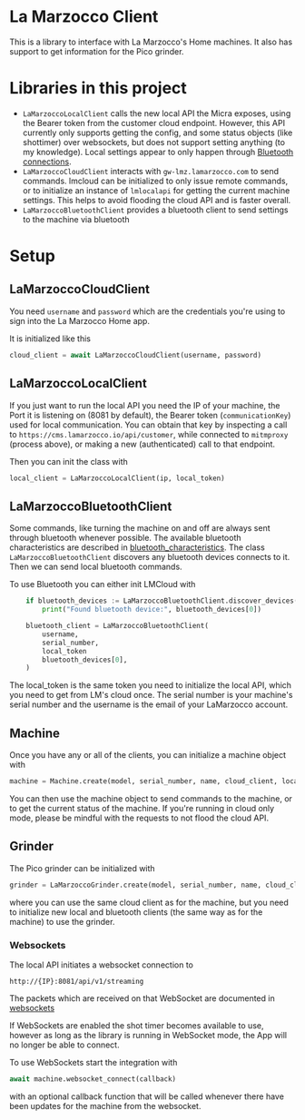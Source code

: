 # La Marzocco Client
This is a library to interface with La Marzocco's Home machines.
It also has support to get information for the Pico grinder.



# Libraries in this project
- `LaMarzoccoLocalClient` calls the new local API the Micra exposes, using the Bearer token from the customer cloud endpoint. However, this API currently only supports getting the config, and some status objects (like shottimer) over websockets, but does not support setting anything (to my knowledge). Local settings appear to only happen through [Bluetooth connections](#lmbluetooth). 
- `LaMarzoccoCloudClient` interacts with `gw-lmz.lamarzocco.com` to send commands. lmcloud can be initialized to only issue remote commands, or to initialize an instance of `lmlocalapi` for getting the current machine settings. This helps to avoid flooding the cloud API and is faster overall.
- `LaMarzoccoBluetoothClient` provides a bluetooth client to send settings to the machine via bluetooth

# Setup

## LaMarzoccoCloudClient


You need `username` and `password` which are the credentials you're using to sign into the La Marzocco Home app.


It is initialized like this
```python
cloud_client = await LaMarzoccoCloudClient(username, password)
```

## LaMarzoccoLocalClient
If you just want to run the local API you need the IP of your machine, the Port it is listening on (8081 by default), the Bearer token (`communicationKey`) used for local communication. 
You can obtain that key by inspecting a call to `https://cms.lamarzocco.io/api/customer`, while connected to `mitmproxy` (process above), or making a new (authenticated) call to that endpoint. 

Then you can init the class with 
```python
local_client = LaMarzoccoLocalClient(ip, local_token)
```


## LaMarzoccoBluetoothClient
Some commands, like turning the machine on and off are always sent through bluetooth whenever possible. The available bluetooth characteristics are described in [bluetooth_characteristics](docs/bluetooth_characteristics.md).
The class `LaMarzoccoBluetoothClient` discovers any bluetooth devices connects to it. Then we can send local bluetooth commands.

To use Bluetooth you can either init LMCloud with
```python
    if bluetooth_devices := LaMarzoccoBluetoothClient.discover_devices():
        print("Found bluetooth device:", bluetooth_devices[0])

    bluetooth_client = LaMarzoccoBluetoothClient(
        username,
        serial_number,
        local_token
        bluetooth_devices[0],
    )
```

The local_token is the same token you need to initialize the local API, which you need to get from LM's cloud once. The serial number is your machine's serial number and the username is the email of your LaMarzocco account.


## Machine
Once you have any or all of the clients, you can initialize a machine object with
```python
machine = Machine.create(model, serial_number, name, cloud_client, local_client, bluetooth_client)
```

You can then use the machine object to send commands to the machine, or to get the current status of the machine. If you're running in cloud only mode, please be mindful with the requests to not flood the cloud API.

## Grinder
The Pico grinder can be initialized with
```python
grinder = LaMarzoccoGrinder.create(model, serial_number, name, cloud_client, local_client, bluetooth_client)
```
where you can use the same cloud client as for the machine, but you need to initialize new local and bluetooth clients (the same way as for the machine) to use the grinder.

### Websockets
The local API initiates a websocket connection to
```
http://{IP}:8081/api/v1/streaming
```
The packets which are received on that WebSocket are documented in [websockets](docs/websockets.md)

If WebSockets are enabled the shot timer becomes available to use, however as long as the library is running in WebSocket mode, the App will no longer be able to connect.

To use WebSockets start the integration with
```python
await machine.websocket_connect(callback)
```
with an optional callback function that will be called whenever there have been updates for the machine from the websocket.